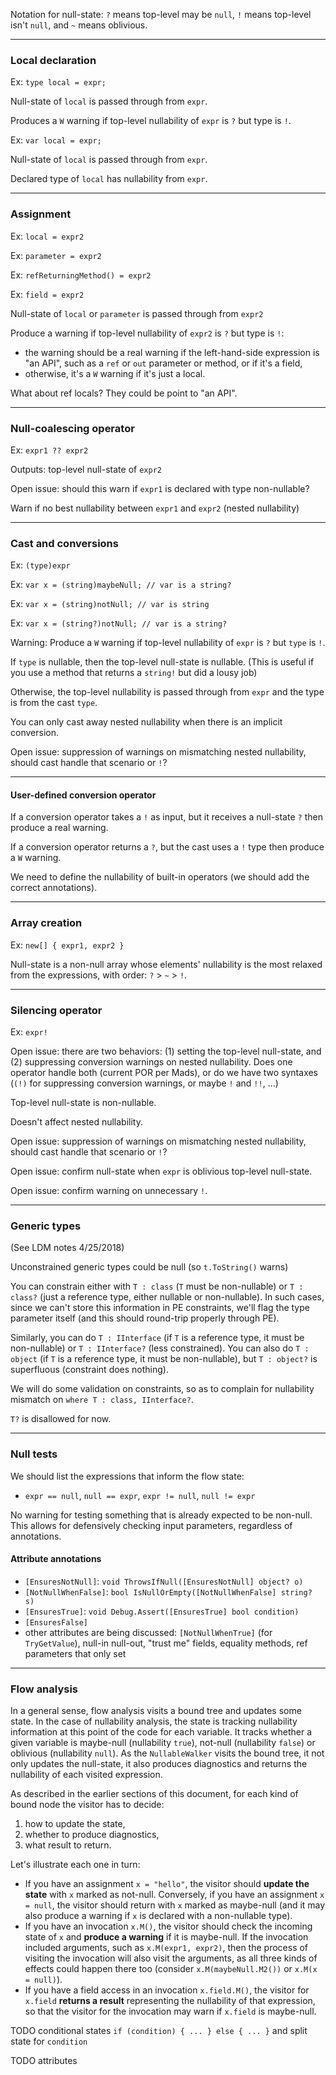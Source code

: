Notation for null-state: `?` means top-level may be `null`, `!` means top-level isn't `null`, and `~` means oblivious.

----

### Local declaration

Ex: `type local = expr;`

Null-state of `local` is passed through from `expr`.

Produces a `W` warning if top-level nullability of `expr` is `?` but type is `!`.

Ex: `var local = expr;`

Null-state of `local` is passed through from `expr`.

Declared type of `local` has nullability from `expr`.


----
### Assignment

Ex: `local = expr2`

Ex: `parameter = expr2`

Ex: `refReturningMethod() = expr2`

Ex: `field = expr2`

Null-state of `local` or `parameter` is passed through from `expr2`

Produce a warning if top-level nullability of `expr2` is `?` but type is `!`:

- the warning should be a real warning if the left-hand-side expression is "an API", such as a `ref` or `out` parameter or method, or if it's a field,
- otherwise, it's a `W` warning if it's just a local.

What about ref locals? They could be point to "an API".


----
### Null-coalescing operator
Ex: `expr1 ?? expr2`

Outputs: top-level null-state of `expr2`

Open issue: should this warn if `expr1` is declared with type non-nullable?

Warn if no best nullability between `expr1` and `expr2` (nested nullability)


----
### Cast and conversions

Ex: `(type)expr`

Ex: `var x = (string)maybeNull; // var is a string?`

Ex: `var x = (string)notNull; // var is string`

Ex: `var x = (string?)notNull; // var is a string?`

Warning: Produce a `W` warning if top-level nullability of `expr` is `?` but `type` is `!`. 

If `type` is nullable, then the top-level null-state is nullable. (This is useful if you use a method that returns a `string!` but did a lousy job)

Otherwise, the top-level nullability is passed through from `expr` and the type is from the cast `type`.

You can only cast away nested nullability when there is an implicit conversion.

Open issue: suppression of warnings on mismatching nested nullability, should cast handle that scenario or `!`?


----
#### User-defined conversion operator

If a conversion operator takes a `!` as input, but it receives a null-state `?` then produce a real warning.

If a conversion operator returns a `?`, but the cast uses a `!` type then produce a `W` warning.

We need to define the nullability of built-in operators (we should add the correct annotations).


----
### Array creation

Ex: `new[] { expr1, expr2 }`

Null-state is a non-null array whose elements' nullability is the most relaxed from the expressions, with order: `?` > `~` > `!`.


----
### Silencing operator

Ex: `expr!`

Open issue: there are two behaviors: (1) setting the top-level null-state, and (2) suppressing conversion warnings on nested nullability. Does one operator handle both (current POR per Mads), or do we have two syntaxes (`(!)` for suppressing conversion warnings, or maybe `!` and `!!`, ...)

Top-level null-state is non-nullable.

Doesn't affect nested nullability.

Open issue: suppression of warnings on mismatching nested nullability, should cast handle that scenario or `!`?

Open issue: confirm null-state when `expr` is oblivious top-level null-state.

Open issue: confirm warning on unnecessary `!`.


----
### Generic types

(See LDM notes 4/25/2018)

Unconstrained generic types could be null (so `t.ToString()` warns)

You can constrain either with `T : class` (`T` must be non-nullable) or `T : class?` (just a reference type, either nullable or non-nullable). In such cases, since we can't store this information in PE constraints, we'll flag the type parameter itself (and this should round-trip properly through PE).

Similarly, you can do `T : IInterface` (if `T` is a reference type, it must be non-nullable) or `T : IInterface?` (less constrained). You can also do `T : object` (if `T` is a reference type, it must be non-nullable), but `T : object?` is superfluous (constraint does nothing).

We will do some validation on constraints, so as to complain for nullability mismatch on `where T : class, IInterface?`.

`T?` is disallowed for now.


----
### Null tests

We should list the expressions that inform the flow state:
- `expr == null`, `null == expr`, `expr != null`, `null != expr`

No warning for testing something that is already expected to be non-null. This allows for defensively checking input parameters, regardless of annotations.

#### Attribute annotations
- `[EnsuresNotNull]`: `void ThrowsIfNull([EnsuresNotNull] object? o)`
- `[NotNullWhenFalse]`: `bool IsNullOrEmpty([NotNullWhenFalse] string? s)`
- `[EnsuresTrue]`: `void Debug.Assert([EnsuresTrue] bool condition)`
- `[EnsuresFalse]`
- other attributes are being discussed: `[NotNullWhenTrue]` (for `TryGetValue`), null-in null-out, "trust me" fields, equality methods, ref parameters that only set


----
### Flow analysis

In a general sense, flow analysis visits a bound tree and updates some state. In the case of nullability analysis, the state is tracking nullability information at this point of the code for each variable.
It tracks whether a given variable is maybe-null (nullability `true`), not-null (nullability `false`) or oblivious (nullability `null`).
As the `NullableWalker` visits the bound tree, it not only updates the null-state, it also produces diagnostics and returns the nullability of each visited expression.

As described in the earlier sections of this document, for each kind of bound node the visitor has to decide:
1. how to update the state,
2. whether to produce diagnostics,
3. what result to return.

Let's illustrate each one in turn:
- If you have an assignment `x = "hello"`, the visitor should **update the state** with `x` marked as not-null. Conversely, if you have an assignment `x = null`, the visitor should return with `x` marked as maybe-null (and it may also produce a warning if `x` is declared with a non-nullable type).
- If you have an invocation `x.M()`, the visitor should check the incoming state of `x` and **produce a warning** if it is maybe-null. If the invocation included arguments, such as `x.M(expr1, expr2)`, then the process of visiting the invocation will also visit the arguments, as all three kinds of effects could happen there too (consider `x.M(maybeNull.M2())` or `x.M(x = null)`).
- If you have a field access in an invocation `x.field.M()`, the visitor for `x.field` **returns a result** representing the nullability of that expression, so that the visitor for the invocation may warn if `x.field` is maybe-null.

TODO conditional states `if (condition) { ... } else { ... }` and split state for `condition`

TODO attributes